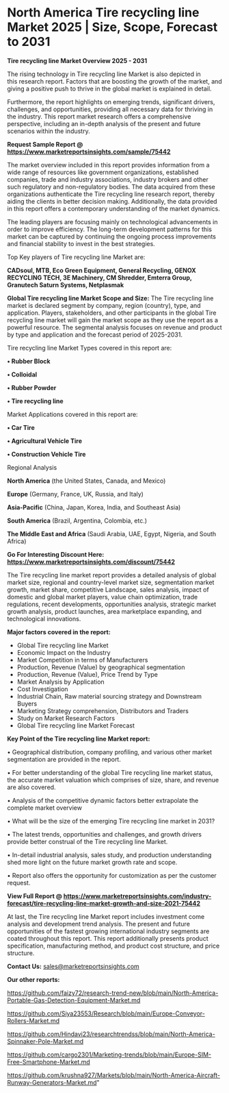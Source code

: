 # North America Tire recycling line Market 2025 | Size, Scope, Forecast to 2031

<Strong> Tire recycling line Market Overview 2025 - 2031</strong>

The rising technology in Tire recycling line Market is also depicted in this research report. Factors that are boosting the growth of the market, and giving a positive push to thrive in the global market is explained in detail.

Furthermore, the report highlights on emerging trends, significant drivers, challenges, and opportunities, providing all necessary data for thriving in the industry. This report market research offers a comprehensive perspective, including an in-depth analysis of the present and future scenarios within the industry.

<strong>Request Sample Report @ <a href=https://www.marketreportsinsights.com/sample/75442>https://www.marketreportsinsights.com/sample/75442</a></strong>

The market overview included in this report provides information from a wide range of resources like government organizations, established companies, trade and industry associations, industry brokers and other such regulatory and non-regulatory bodies. The data acquired from these organizations authenticate the Tire recycling line research report, thereby aiding the clients in better decision making. Additionally, the data provided in this report offers a contemporary understanding of the market dynamics.

The leading players are focusing mainly on technological advancements in order to improve efficiency. The long-term development patterns for this market can be captured by continuing the ongoing process improvements and financial stability to invest in the best strategies.

Top Key players of Tire recycling line Market are:

<strong>CADsoul, MTB, Eco Green Equipment, General Recycling, GENOX RECYCLING TECH, 3E Machinery, CM Shredder, Emterra Group, Granutech Saturn Systems, Netplasmak</strong>

<strong><b>Global Tire recycling line Market Scope and Size:</b></strong>
The Tire recycling line market is declared segment by company, region (country), type, and application. Players, stakeholders, and other participants in the global Tire recycling line market will gain the market scope as they use the report as a powerful resource. The segmental analysis focuses on revenue and product by type and application and the forecast period of 2025-2031.

Tire recycling line Market Types covered in this report are:

<strong>• Rubber Block

• Colloidal

• Rubber Powder

• Tire recycling line</strong>

Market Applications covered in this report are:

<strong>• Car Tire

• Agricultural Vehicle Tire

• Construction Vehicle Tire</strong> 

Regional Analysis

<strong>North America</strong> (the United States, Canada, and Mexico)

<strong>Europe</strong> (Germany, France, UK, Russia, and Italy)

<strong>Asia-Pacific</strong> (China, Japan, Korea, India, and Southeast Asia)

<strong>South America</strong> (Brazil, Argentina, Colombia, etc.)

<strong>The Middle East and Africa</strong> (Saudi Arabia, UAE, Egypt, Nigeria, and South Africa)

<strong>Go For Interesting Discount Here: <a href=https://www.marketreportsinsights.com/discount/75442>https://www.marketreportsinsights.com/discount/75442</a></strong>

The Tire recycling line market report provides a detailed analysis of global market size, regional and country-level market size, segmentation market growth, market share, competitive Landscape, sales analysis, impact of domestic and global market players, value chain optimization, trade regulations, recent developments, opportunities analysis, strategic market growth analysis, product launches, area marketplace expanding, and technological innovations.

<strong><b>Major factors covered in the report:</b></strong>
<ul>
  <li>Global Tire recycling line Market </li>
  <li>Economic Impact on the Industry</li>
  <li>Market Competition in terms of Manufacturers</li>
  <li>Production, Revenue (Value) by geographical segmentation</li>
  <li>Production, Revenue (Value), Price Trend by Type</li>
  <li>Market Analysis by Application</li>
  <li>Cost Investigation</li>
  <li>Industrial Chain, Raw material sourcing strategy and Downstream Buyers</li>
  <li>Marketing Strategy comprehension, Distributors and Traders</li>
  <li>Study on Market Research Factors</li>
  <li>Global Tire recycling line Market Forecast</li>
</ul>

<strong><b>Key Point of the Tire recycling line Market report:</b></strong>

• Geographical distribution, company profiling, and various other market segmentation are provided in the report.

• For better understanding of the global Tire recycling line market status, the accurate market valuation which comprises of size, share, and revenue are also covered.

• Analysis of the competitive dynamic factors better extrapolate the complete market overview

• What will be the size of the emerging Tire recycling line market in 2031?

• The latest trends, opportunities and challenges, and growth drivers provide better construal of the Tire recycling line Market.

• In-detail industrial analysis, sales study, and production understanding shed more light on the future market growth rate and scope.

• Report also offers the opportunity for customization as per the customer request.

<strong><b>View Full Report @ <a href=https://www.marketreportsinsights.com/industry-forecast/tire-recycling-line-market-growth-and-size-2021-75442>https://www.marketreportsinsights.com/industry-forecast/tire-recycling-line-market-growth-and-size-2021-75442</a></b></strong>


At last, the Tire recycling line Market report includes investment come analysis and development trend analysis. The present and future opportunities of the fastest growing international industry segments are coated throughout this report. This report additionally presents product specification, manufacturing method, and product cost structure, and price structure.

<strong>Contact Us:</strong>
sales@marketreportsinsights.com

<strong>Our other reports:</strong>

<a href=https://github.com/faizy72/research-trend-new/blob/main/North-America-Portable-Gas-Detection-Equipment-Market.md>https://github.com/faizy72/research-trend-new/blob/main/North-America-Portable-Gas-Detection-Equipment-Market.md</a>

<a href=https://github.com/Siya23553/Research/blob/main/Europe-Conveyor-Rollers-Market.md>https://github.com/Siya23553/Research/blob/main/Europe-Conveyor-Rollers-Market.md</a>

<a href=https://github.com/Hindavi23/researchtrendss/blob/main/North-America-Spinnaker-Pole-Market.md>https://github.com/Hindavi23/researchtrendss/blob/main/North-America-Spinnaker-Pole-Market.md</a>

<a href=https://github.com/cargo2301/Marketing-trends/blob/main/Europe-SIM-Free-Smartphone-Market.md>https://github.com/cargo2301/Marketing-trends/blob/main/Europe-SIM-Free-Smartphone-Market.md</a>

<a href=https://github.com/krushna927/Markets/blob/main/North-America-Aircraft-Runway-Generators-Market.md>https://github.com/krushna927/Markets/blob/main/North-America-Aircraft-Runway-Generators-Market.md</a>"
